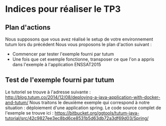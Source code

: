 # Indices pour réaliser le TP3

## Plan d'actions

Nous supposons que vous avez réalisé le setup de votre environnement tutum lors du précédent 
Nous vous proposons le plan d'action suivant :

- Commencer par tester l'exemple fourni par tutum
- Une fois que cet exemple fonctionne, transposer ce que l'on a appris dans l'exemple à l'application ENSSAT2015

## Test de l'exemple fourni par tutum

Le tutoriel se trouve à l'adresse suivante : http://blog.tutum.co/2014/12/08/deploying-a-java-application-with-docker-and-tutum/ 
Nous traitons le deuxième exemple qui correspond à notre situation : déploiement d'une application spring. Le code source complet de l'exemple se trouve ici : https://bitbucket.org/ggtools/tutum-java-tutorial/src/42c9827ee3ec8bd6ce8531b5d63db72a3df69d03/Spring/


